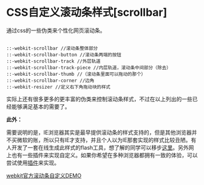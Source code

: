 # CSS自定义滚动条样式[scrollbar]

通过css的一些伪类来个性化网页滚动条。

<pre><code class="language-css">
::-webkit-scrollbar //滚动条整体部分
::-webkit-scrollbar-button //滚动条两端的按钮
::-webkit-scrollbar-track //外层轨道
::-webkit-scrollbar-track-piece //内层轨道，滚动条中间部分（除去）
::-webkit-scrollbar-thumb //（滚动条里面可以拖动的那个）
::-webkit-scrollbar-corner //边角
::-webkit-resizer //定义右下角拖动块的样式
</code></pre>

实际上还有很多更多的更丰富的伪类来控制滚动条样式，不过在以上列出的一些已经能够满足基本的需要了。

**此外：**

需要说明的是，IE浏览器其实是最早提供滚动条的样式支持的，但是其他浏览器并不买微软的账，所以只有IE才支持，并且个人以为IE那套实现的样式比较丑陋。有人开发了一套在线生成此样式的flash工具，想了解的同学可以移步[这里](http://www.dengjie.com/temp/scroller.swf)。另外网上也有一些插件来实现自定义。如果你希望在多种浏览器都拥有一致的体验，可以尝试使用[插件](http://www.jqueryrain.com/2012/07/jquery-scrollbar-plugin-examples/ "20 jQuery Scrollbar plugin with examples")来实现。

[webkit官方滚动条自定义DEMO](http://trac.webkit.org/export/41842/trunk/LayoutTests/scrollbars/overflow-scrollbar-combinations.html "webkit官方滚动条自定义DEMO")